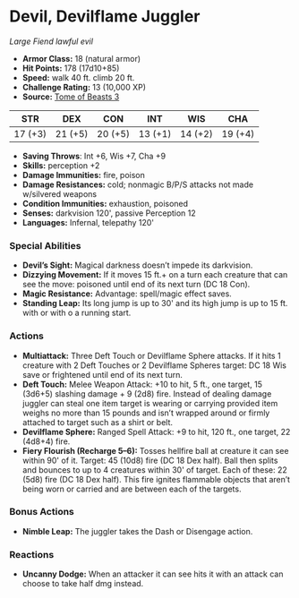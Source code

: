 # Devil, Devilflame Juggler

*Large* *Fiend* *lawful evil*

- **Armor Class:** 18 (natural armor)
- **Hit Points:** 178 (17d10+85)
- **Speed:** walk 40 ft. climb 20 ft.
- **Challenge Rating:** 13 (10,000 XP)
- **Source:** [Tome of Beasts 3](https://koboldpress.com/kpstore/product/tome-of-beasts-2-for-5th-edition/)

| STR | DEX | CON | INT | WIS | CHA |
| --- | --- | --- | --- | --- | --- |
| 17 (+3) | 21 (+5) | 20 (+5) | 13 (+1) | 14 (+2) | 19 (+4) |

- **Saving Throws**: Int +6, Wis +7, Cha +9
- **Skills:** perception +2
- **Damage Immunities:** fire, poison
- **Damage Resistances:** cold; nonmagic B/P/S attacks not made w/silvered weapons
- **Condition Immunities:** exhaustion, poisoned
- **Senses:** darkvision 120', passive Perception 12
- **Languages:** Infernal, telepathy 120'
### Special Abilities
- **Devil’s Sight:** Magical darkness doesn’t impede its darkvision.
- **Dizzying Movement:** If it moves 15 ft.+ on a turn each creature that can see the move: poisoned until end of its next turn (DC 18 Con).
- **Magic Resistance:** Advantage: spell/magic effect saves.
- **Standing Leap:** Its long jump is up to 30' and its high jump is up to 15 ft. with or with o a running start.
### Actions
- **Multiattack:** Three Deft Touch or Devilflame Sphere attacks. If it hits 1 creature with 2 Deft Touches or 2 Devilflame Spheres target: DC 18 Wis save or frightened until end of its next turn.
- **Deft Touch:** Melee Weapon Attack: +10 to hit, 5 ft., one target, 15 (3d6+5) slashing damage + 9 (2d8) fire. Instead of dealing damage juggler can steal one item target is wearing or carrying provided item weighs no more than 15 pounds and isn’t wrapped around or firmly attached to target such as a shirt or belt.
- **Devilflame Sphere:** Ranged Spell Attack: +9 to hit, 120 ft., one target, 22 (4d8+4) fire.
- **Fiery Flourish (Recharge 5–6):** Tosses hellfire ball at creature it can see within 90' of it. Target: 45 (10d8) fire (DC 18 Dex half). Ball then splits and bounces to up to 4 creatures within 30' of target. Each of these: 22 (5d8) fire (DC 18 Dex half). This fire ignites flammable objects that aren’t being worn or carried and are between each of the targets.
### Bonus Actions
- **Nimble Leap:** The juggler takes the Dash or Disengage action.
### Reactions
- **Uncanny Dodge:** When an attacker it can see hits it with an attack can choose to take half dmg instead.
